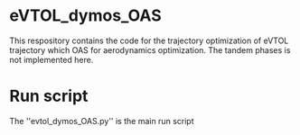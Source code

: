 # eVTOL_dymos_OAS
This respository contains the code for the trajectory optimization of eVTOL trajectory which OAS for aerodynamics optimization. The tandem phases is not implemented here.

# Run script
The ''evtol_dymos_OAS.py'' is the main run script
